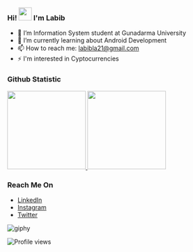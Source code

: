 ### Hi! <img src="https://raw.githubusercontent.com/iampavangandhi/iampavangandhi/master/gifs/Hi.gif" width="30px"> I'm Labib

- 🔭 I’m Information System student at Gunadarma University
- 🌱 I’m currently learning about Android Development
- 📫 How to reach me: labibla21@gmail.com 
- ⚡ I'm interested in Cyptocurrencies 

 ### Github Statistic
<p align="left">
<a href="https://github.com/lalabib">
  <img height="180em" src="https://github-readme-stats-eight-theta.vercel.app/api?username=lalabib&show_icons=true&theme=algolia&include_all_commits=true"/>
  <img height="180em" src="https://github-readme-stats-eight-theta.vercel.app/api/top-langs/?username=lalabib&layout=compact&langs_count=69&theme=algolia"/>
</a>
</p>

### Reach Me On
- <a href="https://linkedin.com/in/labibhiba/">LinkedIn</a>
- <a href="https://instagram.com/labibbh">Instagram</a>
- <a href="https://twitter.com/labibhiba">Twitter</a>

![giphy](https://user-images.githubusercontent.com/57593172/130980390-66449eb7-21a3-4a4b-ab9d-0ce59cb1cc9f.gif)

![Profile views](https://gpvc.arturio.dev/lalabib)
